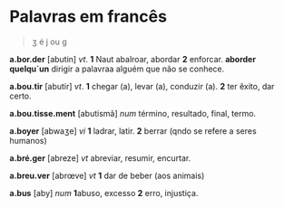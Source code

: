# Palavras em francês

> ʒ é j ou g

**a.bor.der** [abutin] *vt*. **1** Naut abalroar, abordar **2** enforcar. 
**aborder quelqu`un** dirigir a palavraa alguém que não se conhece.

**a.bou.tir** [abutir] *vt*. **1** chegar (a), levar (a), conduzir (a). 
**2** ter êxito, dar certo.

**a.bou.tisse.ment** [abutismã] *num* término, resultado, final, termo.

**a.boyer** [abwaʒe] *vi* **1** ladrar, latir. **2** berrar (qndo se refere a seres humanos)

**a.bré.ger** [abreze] *vt* abreviar, resumir, encurtar.

**a.breu.ver** [abrœve] *vt* **1** dar de beber (aos animais)



**a.bus** [aby] *num* **1**abuso, excesso **2** erro, injustiça.


